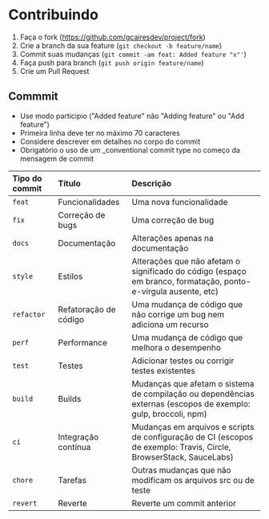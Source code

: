 # Contribuindo

1. Faça o fork (<https://github.com/gcairesdev/project/fork>)
2. Crie a branch da sua feature (`git checkout -b feature/name`)
3. Commit suas mudanças (`git commit -am feat: Added feature "x"'`)
4. Faça push para branch (`git push origin feature/name`)
5. Crie um Pull Request

## Commmit

- Use modo participio ("Added feature" não "Adding feature" ou "Add feature")
- Primeira linha deve ter no máximo 70 caracteres
- Considere descrever em detalhes no corpo do commit
- Obrigatório o uso de um _conventional commit type no começo da mensagem de commit

| Tipo do commit    | Título                | Descrição
|:------------------|:----------------------|:----------
| `feat`            | Funcionalidades       | Uma nova funcionalidade
| `fix`             | Correção de bugs      | Uma correção de bug
| `docs`            | Documentação          | Alterações apenas na documentação
| `style`           | Estilos               | Alterações que não afetam o significado do código (espaço em branco, formatação, ponto-e-vírgula ausente, etc)
| `refactor`        | Refatoração de código | Uma mudança de código que não corrige um bug nem adiciona um recurso
| `perf`            | Performance           | Uma mudança de código que melhora o desempenho
| `test`            | Testes                | Adicionar testes ou corrigir testes existentes
| `build`           | Builds                | Mudanças que afetam o sistema de compilação ou dependências externas (escopos de exemplo: gulp, broccoli, npm)
| `ci`              | Integração contínua   | Mudanças em arquivos e scripts de configuração de CI (escopos de exemplo: Travis, Circle, BrowserStack, SauceLabs)
| `chore`           | Tarefas               | Outras mudanças que não modificam os arquivos src ou de teste
| `revert`          | Reverte               | Reverte um commit anterior